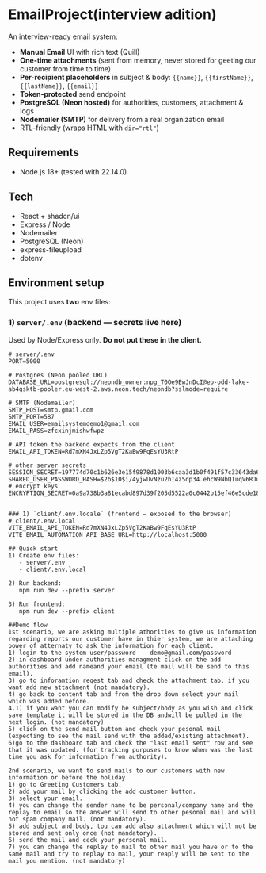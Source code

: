# EmailProject(interview adition)

An interview-ready email system:
- **Manual Email** UI with rich text (Quill)
- **One-time attachments** (sent from memory, never stored for geeting our customer from time to time)
- **Per-recipient placeholders** in subject & body: `{{name}}`, `{{firstName}}`, `{{lastName}}`, `{{email}}`
- **Token-protected** send endpoint
- **PostgreSQL (Neon hosted)** for authorities, customers, attachment & logs
- **Nodemailer (SMTP)** for delivery from a real organization email
- RTL-friendly (wraps HTML with `dir="rtl"`)

## Requirements
- Node.js 18+  (tested with 22.14.0)

## Tech
- React + shadcn/ui
- Express / Node
- Nodemailer
- PostgreSQL (Neon)
- express-fileupload
- dotenv

## Environment setup

This project uses **two** env files:

### 1) `server/.env`  (backend — secrets live here)
Used by Node/Express only. **Do not put these in the client.**

```env
# server/.env
PORT=5000

# Postgres (Neon pooled URL)
DATABASE_URL=postgresql://neondb_owner:npg_T0Oe9EwJnDcI@ep-odd-lake-ab4qsktb-pooler.eu-west-2.aws.neon.tech/neondb?sslmode=require

# SMTP (Nodemailer)
SMTP_HOST=smtp.gmail.com
SMTP_PORT=587
EMAIL_USER=emailsystemdemo1@gmail.com
EMAIL_PASS=zfcxinjmishwfwpz

# API token the backend expects from the client
EMAIL_API_TOKEN=Rd7mXN4JxLZp5VgT2KaBw9FqEsYU3RtP

# other server secrets
SESSION_SECRET=197774d70c1b626e3e15f9878d1003b6caa3d1b0f491f57c33643da61508bd53bdb20d0b4950058501ed9aff4e0e1b12
SHARED_USER_PASSWORD_HASH=$2b$10$i/4yjwUvNzu2hI4z5dp34.ehcW9NhQIuqV6RJueMklSrQGgqnLV5S
# encrypt keys
ENCRYPTION_SECRET=0a9a738b3a81ecabd897d39f205d5522a0c0442b15ef46e5cde18fbf32f5e9b27d0ec807877989db6591c6402bf1c04b


### 1) `client/.env.locale` (frontend — exposed to the browser)
# client/.env.local
VITE_EMAIL_API_TOKEN=Rd7mXN4JxLZp5VgT2KaBw9FqEsYU3RtP
VITE_EMAIL_AUTOMATION_API_BASE_URL=http://localhost:5000

## Quick start
1) Create env files:
   - server/.env
   - client/.env.local

2) Run backend:
   npm run dev --prefix server

3) Run frontend:
   npm run dev --prefix client

##Demo flow 
1st scenario, we are asking multiple athorities to give us information regarding reports our customer have in thier system, we are attaching power of atternaty to ask the information for each client.
1) login to the system user/password    demo@gmail.com/password
2) in dashboard under authorities managment click on the add authorities and add nameand your email (te mail will be send to this email).
3) go to inforamtion reqest tab and check the attachment tab, if you want add new attachment (not mandatory).
4) go back to content tab and from the drop down select your mail which was added before.
4.1) if you want you can modify he subject/body as you wish and click save template it will be stored in the DB andwill be pulled in the next login. (not mandatory)
5) click on the send mail buttom and check your pesonal mail (expecting to see the mail send with the added/existing attachment).
6)go to the dashboard tab and check the "last email sent" row and see that it was updated. (for tracking purpuses to know when was the last time you ask for information from authority).

2nd scenario, we want to send mails to our customers with new information or before the holiday.
1) go to Greeting Customers tab.
2) add your mail by clicking the add customer button.
3) select your email.
4) you can change the sender name to be personal/company name and the replay to email so the answer will send to other pesonal mail and will not spam company mail. (not mandatory).
5) add subject and body, tou can add also attachment which will not be stored and sent only once (not mandatory).
6) send the mail and ceck your personal mail.
7) you can change the replay to mail to other mail you have or to the same mail and try to replay to mail, your reaply will be sent to the mail you mention. (not mandatory)

